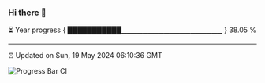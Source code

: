 ### Hi there 👋

⏳ Year progress { ███████████▁▁▁▁▁▁▁▁▁▁▁▁▁▁▁▁▁▁▁ } 38.05 %

---

⏰ Updated on Sun, 19 May 2024 06:10:36 GMT

![Progress Bar CI](https://github.com/Shyam-Makwana/GitHub-Actions-Demo/workflows/Progress%20Bar%20CI/badge.svg)
